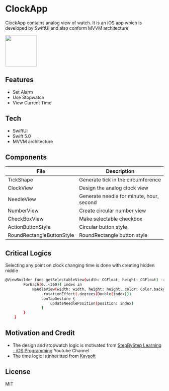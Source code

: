 # ClockApp
ClockApp contains analog view of watch. It is an iOS app which is developed by SwiftUl and also conform MVVM architecture

<image src="Images/ClockApp-Scene1.png" width=100 >

## Features
- Set Alarm 
- Use Stopwatch
- View Current Time

## Tech
- SwiftUI
- Swift 5.0
- MVVM architecture
## Components
| File | Description |
| ------ | ------ |
| TickShape | Generate tick in the circumference|
| ClockView | Design the analog clock view |
| NeedleView | Generate needle for minute, hour, second|
| NumberView | Create circular number view |
| CheckBoxView | Make selectable checkbox |
| ActionButtonStyle | Circular button style |
| RoundRectangleButtonStyle | RoundRectangle button style |

## Critical Logics
Selecting any point on clock changing time is done with creating hidden niddle

```sh
@ViewBuilder func getSelectableView(width: CGFloat, height: CGFloat) -> some View {
        ForEach(0..<360){ index in
            NeedleView(width: width, height: height, color: Color.backgroundColor.opacity(0.001), bottomLineHeight: 30)
                .rotationEffect(.degrees(Double(index)))
                .onTapGesture {
                    updateNeedlePosition(position: index)
                }
        }
    }
```
## Motivation and Credit
- The design and stopwatch logic is motivated from [StepByStep Learning - iOS Programming](https://www.youtube.com/watch?v=13BhbutmQdA&list=PLFK9eRgQ_3FYZ4JDsHcQWBVndFNbdO1JW) Youtube Channel
- The time logic is inheritted from [Kavsoft](https://www.youtube.com/watch?v=BTtERko7j1Y)

## License

MIT
